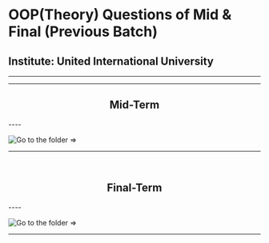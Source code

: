 # OOP(Theory) Questions of Mid & Final (Previous Batch)

## Institute: United International University

-------

<hr>

<h2 align="center"> Mid-Term </h2>
----


![Go to the folder =>](https://github.com/FahimFBA/Previous-OOP-Questions/tree/main/Mid)

<hr>

<br>


<h2 align="center"> Final-Term </h2>
----


![Go to the folder =>](https://github.com/FahimFBA/Previous-OOP-Questions/tree/main/Final)

<hr>